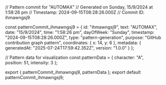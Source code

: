 // Pattern commit for "AUTOMAX"
// Generated on Sunday, 15/9/2024 at 1:58:26 pm
// Timestamp: 2024-09-15T08:28:26.000Z
// Commit ID: ihmawngsj9

const patternCommit_ihmawngsj9 = {
  id: "ihmawngsj9",
  text: "AUTOMAX",
  date: "15/9/2024",
  time: "1:58:26 pm",
  dayOfWeek: "Sunday",
  timestamp: "2024-09-15T08:28:26.000Z",
  type: "pattern-generation",
  purpose: "GitHub contribution graph pattern",
  coordinates: {
    x: 14,
    y: 6
  },
  metadata: {
    generatedAt: "2025-07-24T17:59:42.352Z",
    version: "1.0.0"
  }
};

// Pattern data for visualization
const patternData = {
  character: "A",
  position: 51,
  intensity: 3
};

export { patternCommit_ihmawngsj9, patternData };
export default patternCommit_ihmawngsj9;
